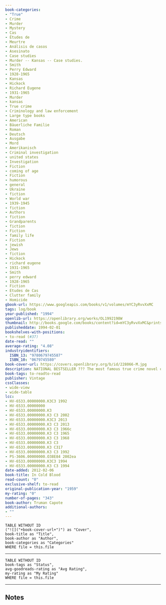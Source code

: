 ```yaml
---
book-categories:
- "True"
- Crime
- Murder
- Mystery
- Cas
- Études de
- Meurtre
- Análisis de casos
- Asesinato
- Case studies
- Murder -- Kansas -- Case studies.
- Smith
- Perry Edward
- 1928-1965
- Kansas
- Hickock
- Richard Eugene
- 1931-1965
- Murder
- kansas
- True crime
- Criminology and law enforcement
- Large type books
- American
- Bäuerliche Familie
- Roman
- Deutsch
- Ausgabe
- Mord
- Amerikanisch
- Criminal investigation
- united states
- Investigation
- Fiction
- coming of age
- Fiction
- humorous
- general
- Ukraine
- fiction
- World war
- 1939-1945
- fiction
- Authors
- fiction
- Grandparents
- fiction
- Fiction
- family life
- Fiction
- jewish
- Jews
- fiction
- Hickock
- richard eugene
- 1931-1965
- Smith
- perry edward
- 1928-1965
- Fiction
- Etudes de Cas
- Clutter family
- Homicide
gbook-url: https://www.googleapis.com/books/v1/volumes/mYC3yRvvXxMC
tags: log/book
year-published: "1994"
openlib-url: https://openlibrary.org/works/OL1992198W
thumbnail: http://books.google.com/books/content?id=mYC3yRvvXxMC&printsec=frontcover&img=1&zoom=1&edge=curl&source=gbs_api
publisheddate: 1994-02-01
bookshelves-with-positions:
- to-read (#37)
date-read: ""
average-rating: "4.08"
industryidentifiers:
  ISBN_13: "9780679745587"
  ISBN_10: "0679745580"
book-cover-url: https://covers.openlibrary.org/b/id/228066-M.jpg
description: NATIONAL BESTSELLER ??? The most famous true crime novel of all time "chills the blood and exercises the intelligence" (The New York Review of Books)???and haunted its author long after he finished writing it. On November 15, 1959, in the small town of Holcomb, Kansas, four members of the Clutter family were savagely murdered by blasts from a shotgun held a few inches from their faces. There was no apparent motive for the crime, and there were almost no clues. In one of the first non-fiction novels ever written, Truman Capote reconstructs the murder and the investigation that led to the capture, trial, and execution of the killers, generating both mesmerizing suspense and astonishing empathy. In Cold Blood is a work that transcends its moment, yielding poignant insights into the nature of American violence.
book-tags: to-readto-read
publisher: Vintage
cssClasses:
- wide-view
- wide-table
lcc:
- HV-6533.00000000.K3C3 1992
- HV-6533.00000000
- HV-6533.00000000.K3
- HV-6533.00000000.K3 C3 2002
- HV-6533.00000000.K3C3 2013
- HV-6533.00000000.K3 C3 2013
- HV-6533.00000000.K3 C3 1966c
- HV-6533.00000000.K3 C3 1965
- HV-6533.00000000.K3 C3 1968
- HV-6533.00000000.K3 C3
- HV-6533.00000000.K3 C317
- HV-6533.00000000.K3 C3 1992
- PS-3606.00000000.O38E84 2002ea
- HV-6533.00000000.K3C3 1994
- HV-6533.00000000.K3 C3 1994
date-added: 2012-02-06
book-title: In Cold Blood
read-count: "0"
exclusive-shelf: to-read
original-publication-year: "1959"
my-rating: "0"
number-of-pages: "343"
book-author: Truman Capote
additional-authors:
- ""
---
```


```dataview
TABLE WITHOUT ID
("![]("+book-cover-url+")") as "Cover",
book-title as "Title",
book-author as "Author",
book-categories as "Categories"
WHERE file = this.file
```
---
```dataview
TABLE WITHOUT ID
book-tags as "Status",
avg-goodreads-rating as "Avg Rating",
my-rating as "My Rating"
WHERE file = this.file
```
---
## Notes


